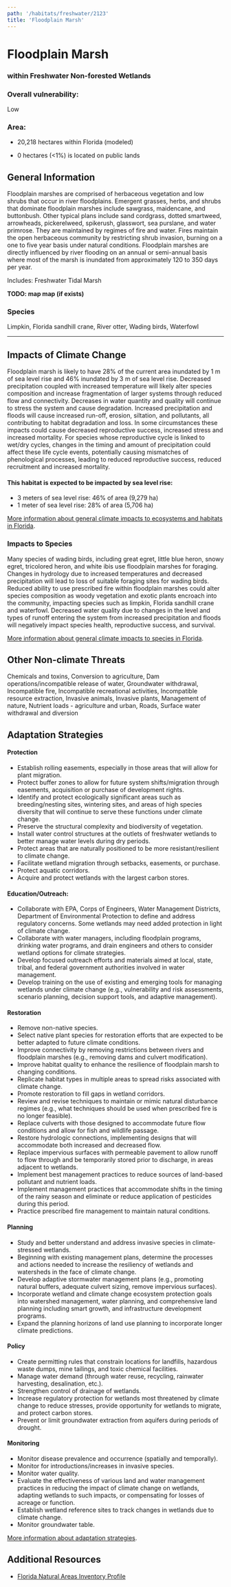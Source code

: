 ```yaml
---
path: '/habitats/freshwater/2123'
title: 'Floodplain Marsh'
---
```


# Floodplain Marsh

### within Freshwater Non-forested Wetlands

<div id="TopSection">



<div>

### Overall vulnerability:

<div class="vulnerability vulnerability-low">Low</div>

### Area:

-   20,218 hectares within Florida (modeled)

-   0 hectares (<1%) is located on public lands



</div>
</div>

## General Information

Floodplain marshes are comprised of herbaceous vegetation and low shrubs that occur in river floodplains.  Emergent grasses, herbs, and shrubs that dominate floodplain marshes include sawgrass, maidencane, and buttonbush.  Other typical plans include sand cordgrass, dotted smartweed, arrowheads, pickerelweed, spikerush, glasswort, sea purslane, and water primrose.  They are maintained by regimes of fire and water.  Fires maintain the open herbaceous community by restricting shrub invasion, burning on a one to five year basis under natural conditions.  Floodplain marshes are directly influenced by river flooding on an annual or semi-annual basis where most of the marsh is inundated from approximately 120 to 350 days per year.

Includes: Freshwater Tidal Marsh

**TODO: map map (if exists)**

### Species

Limpkin, Florida sandhill crane, River otter, Wading birds, Waterfowl

<hr />

## Impacts of Climate Change

Floodplain marsh is likely to have 28% of the current area inundated by 1 m of sea level rise and 46% inundated by 3 m of sea level rise.  Decreased precipitation coupled with increased temperature will likely alter species composition and increase fragmentation of larger systems through reduced flow and connectivity.  Decreases in water quantity and quality will continue to stress the system and cause degradation.  Increased precipitation and floods will cause increased run-off, erosion, siltation, and pollutants, all contributing to habitat degradation and loss.  In some circumstances these impacts could cause decreased reproductive success, increased stress and increased mortality.  For species whose reproductive cycle is linked to wet/dry cycles, changes in the timing and amount of precipitation could affect these life cycle events, potentially causing mismatches of phenological processes, leading to reduced reproductive success, reduced recruitment and increased mortality.


#### This habitat is expected to be impacted by sea level rise:

- 3 meters of sea level rise: 46% of area (9,279 ha)
- 1 meter of sea level rise: 28% of area (5,706 ha)
    

[More information about general climate impacts to ecosystems and habitats in Florida](/impacts/habitats).

### Impacts to Species

Many species of wading birds, including great egret, little blue heron, snowy egret, tricolored heron, and white ibis use floodplain marshes for foraging.  Changes in hydrology due to increased temperatures and decreased precipitation will lead to loss of suitable foraging sites for wading birds.  Reduced ability to use prescribed fire within floodplain marshes could alter species composition as woody vegetation and exotic plants encroach into the community, impacting species such as limpkin, Florida sandhill crane and waterfowl.  Decreased water quality due to changes in the level and types of runoff entering the system from increased precipitation and floods will negatively impact species health, reproductive success, and survival.

[More information about general climate impacts to species in Florida](/impacts/species).

## Other Non-climate Threats

Chemicals and toxins, Conversion to agriculture, Dam operations/incompatible release of water, Groundwater withdrawal, Incompatible fire, Incompatible recreational activities, Incompatible resource extraction, Invasive animals, Invasive plants, Management of nature, Nutrient loads - agriculture and urban, Roads, Surface water withdrawal and diversion

## Adaptation Strategies

#### Protection

- Establish rolling easements, especially in those areas that will allow for plant migration.
- Protect buffer zones to allow for future system shifts/migration through easements, acquisition or purchase of development rights.
- Identify and protect ecologically significant areas such as breeding/nesting sites, wintering sites, and areas of high species diversity that will continue to serve these functions under climate change.
- Preserve the structural complexity and biodiversity of vegetation.
- Install water control structures at the outlets of freshwater wetlands to better manage water levels during dry periods.
- Protect areas that are naturally positioned to be more resistant/resilient to climate change.
- Facilitate wetland migration through setbacks, easements, or purchase.
- Protect aquatic corridors.
- Acquire and protect wetlands with the largest carbon stores.


#### Education/Outreach: 

- Collaborate with EPA, Corps of Engineers, Water Management Districts, Department of Environmental Protection to define and address regulatory concerns. Some wetlands may need added protection in light of climate change.
- Collaborate with water managers, including floodplain programs, drinking water programs, and drain engineers and others to consider wetland options for climate strategies.
- Develop focused outreach efforts and materials aimed at local, state, tribal, and federal government authorities involved in water management.
- Develop training on the use of existing and emerging tools for managing wetlands under climate change (e.g., vulnerability and risk assessments, scenario planning, decision support tools, and adaptive management).


#### Restoration

- Remove non-native species.
- Select native plant species for restoration efforts that are expected to be better adapted to future climate conditions.
- Improve connectivity by removing restrictions between rivers and  floodplain marshes (e.g., removing dams and culvert modification).
- Improve habitat quality to enhance the resilience of floodplain marsh to changing conditions.
- Replicate habitat types in multiple areas to spread risks associated with climate change.
- Promote restoration to fill gaps in wetland corridors.
- Review and revise techniques to maintain or mimic natural disturbance regimes (e.g., what techniques should be used when prescribed fire is no longer feasible).
- Replace culverts with those designed to accommodate future flow conditions and allow for fish and wildlife passage.
- Restore hydrologic connections, implementing designs that will accommodate both increased and decreased flow.
- Replace impervious surfaces with permeable pavement to allow runoff to flow through and be temporarily stored prior to discharge, in areas adjacent to wetlands.
- Implement best management practices to reduce sources of land-based pollutant and nutrient loads.
- Implement management practices that accommodate shifts in the timing of the rainy season and eliminate or reduce application of pesticides during this period.
- Practice prescribed fire management to maintain natural conditions.


#### Planning

- Study and better understand and address invasive species in climate-stressed wetlands.
- Beginning with existing management plans, determine the processes and actions needed to increase the resiliency of wetlands and watersheds in the face of climate change.
- Develop adaptive stormwater management plans (e.g., promoting natural buffers, adequate culvert sizing, remove impervious surfaces).
- Incorporate wetland and climate change ecosystem protection goals into watershed management, water planning, and comprehensive land planning including smart growth, and infrastructure development programs.
- Expand the planning horizons of land use planning to incorporate longer climate predictions.


#### Policy

- Create permitting rules that constrain locations for landfills, hazardous waste dumps, mine tailings, and toxic chemical facilities.
- Manage water demand (through water reuse, recycling, rainwater harvesting, desalination, etc.).
- Strengthen control of drainage of wetlands.
- Increase regulatory protection for wetlands most threatened by climate change to reduce stresses, provide opportunity for wetlands to migrate, and protect carbon stores.
- Prevent or limit groundwater extraction from aquifers during periods of drought.


#### Monitoring

- Monitor disease prevalence and occurrence (spatially and temporally).
- Monitor for introductions/increases in invasive species.
- Monitor water quality.
- Evaluate the effectiveness of various land and water management practices in reducing the impact of climate change on wetlands, adapting wetlands to such impacts, or compensating for losses of  acreage or function.
- Establish wetland reference sites to track changes in wetlands due to climate change.
- Monitor groundwater table.




[More information about adaptation strategies](/strategies).

## Additional Resources

 - [Florida Natural Areas Inventory Profile](http://www.fnai.org/PDF/NC/Floodplain_Marsh_Final_2010.pdf)
